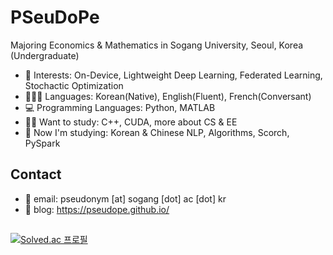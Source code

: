 # PSeuDoPe

Majoring Economics & Mathematics in Sogang University, Seoul, Korea (Undergraduate)

* 💖 Interests: On-Device, Lightweight Deep Learning, Federated Learning, Stochactic Optimization
* 👱🏻‍♀️ Languages: Korean(Native), English(Fluent), French(Conversant)
* 💻 Programming Languages: Python, MATLAB
* ✍🏻 Want to study: C++, CUDA, more about CS & EE
* 🎯 Now I'm studying: Korean & Chinese NLP, Algorithms, Scorch, PySpark

## Contact
* 📃 email: pseudonym [at] sogang [dot] ac [dot] kr
* 📒 blog: https://pseudope.github.io/

##
[![Solved.ac 프로필](http://mazassumnida.wtf/api/v2/generate_badge?boj=pseudope)](https://solved.ac/pseudope)
